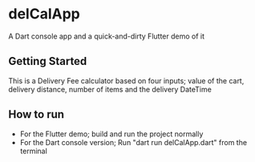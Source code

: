 # delCalApp

A Dart console app and a quick-and-dirty Flutter demo of it

## Getting Started

This is a Delivery Fee calculator based on four
inputs; value of the cart, delivery distance,
number of items and the delivery DateTime

## How to run

- For the Flutter demo; build and run the project normally
- For the Dart console version; Run "dart run delCalApp.dart" from the terminal
